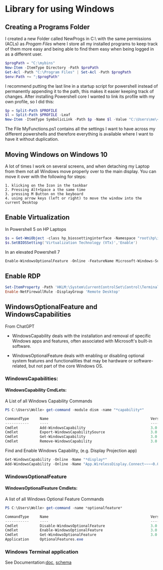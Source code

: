 # Library for using Windows
## Creating a Programs Folder
I created a new Folder called NewProgs in C:\ with the same permissions (ACLs) as _Progam Files_ where I store all my installed programs to keep track of them more easy and being able to find them easy when being logged in as a different user.
```powershell
$progPath = "C:\mybins"
New-Item -ItemType Directory -Path $proPath
Get-Acl -Path "C:\Program Files" | Set-Acl -Path $progPath
$env:Path += ";$progPath"
```
I recommend putting the last line in a startup script for powershell instead of permanently appending it to the path, this makes it easier keeping track of changes.
After installing Powershell core I wanted to link its profile with my own profile, so I did this:
```powershell
$p = Split-Path $PROFILE
$l = Split-Path $PROFILE -Leaf
New-Item -ItemType SymbolicLink -Path $p -Name $l -Value "C:\Users\me\<path>\MyFunctions.ps1"
```
The File MyFunctions.ps1 contains all the settings I want to have across my different powershells and therefore everything is available where I want to have it without duplication.
## Moving Windows on Windows 10
A lot of times I work on several screens, and when detaching my Laptop from them not all Windows move properly over to the main display. You can move it over with the following for steps:    
```
1. klicking on the Icon in the taskbar  
2. Pressing Alt+Space a the same time  
3. pressing M Button on the keyboard  
4. using arrow keys (left or right) to move the window into the current Desktop  
```
## Enable Virtualization
In Powershell 5 on HP Laptops
```powershell
$s = Get-WmiObject -class hp_biossettinginterface -Namespace "root\hp\instrumentedbios"
$s.SetBIOSSetting('Virtualization Technology (VTx)','Enable')
```
In an elevated Powershell 7
```powershell
Enable-WindowsOptionalFeature -Online -FeatureName Microsoft-Windows-Subsystem-Linux
```
## Enable RDP
```powershell
Set-ItemProperty -Path 'HKLM:\System\CurrentControlSet\Control\Terminal Server' -name fDenyTSConnections -value 0
Enable-NetFirewallRule -DisplayGroup 'Remote Desktop'
```
## WindowsOptionalFeature and WindowsCapabilities
From ChatGPT
* WindowsCapability deals with the installation and removal of specific Windows apps and features, often associated with Microsoft's built-in software.

* WindowsOptionalFeature deals with enabling or disabling optional system features and functionalities that may be hardware or software-related, but not part of the core Windows OS.
### WindowsCapabilities:
#### WindowsCapability CmdLets:
A List of all Windows Capability Commands
```powershell
PS C:\Users\Wolle> get-command -module dism -name "*capability*"

CommandType     Name                                               Version    Source
-----------     ----                                               -------    ------
Cmdlet          Add-WindowsCapability                              3.0        dism
Cmdlet          Export-WindowsCapabilitySource                     3.0        dism
Cmdlet          Get-WindowsCapability                              3.0        dism
Cmdlet          Remove-WindowsCapability                           3.0        dism
```
Find and Enable Windows Capability, (e.g. Display Projection app)
```powershell
Get-WindowsCapability -Online -Name "*display*"
Add-WindowsCapability -Online -Name "App.WirelessDisplay.Connect~~~~0.0.1.0"
```
### WindowsOptionalFeature
#### WindowsOptionalFeature Cmdlets:
A list of all Windows Optional Feature Commands
```powershell
PS C:\Users\Wolle> get-command -name *optionalfeature*

CommandType     Name                                               Version    Source
-----------     ----                                               -------    ------
Cmdlet          Disable-WindowsOptionalFeature                     3.0        Dism
Cmdlet          Enable-WindowsOptionalFeature                      3.0        Dism
Cmdlet          Get-WindowsOptionalFeature                         3.0        Dism
Application     OptionalFeatures.exe
```
### Windows Terminal application

See Documentation:[doc](https://aka.ms/terminal-documentation), [schema](https://aka.ms/terminal-profiles-schema)
